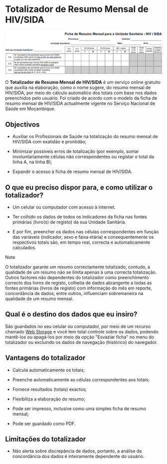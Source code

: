 # Totalizador de Resumo Mensal de HIV/SIDA

![Trecho do Totalizador do Resumo Mensal de HIV/SIDA](imagens/totalizador-de-resumo-mensal-de-hiv.png)

O **Totalizador de Resumo Mensal de HIV/SIDA** é um serviço online gratuito que auxilia na elaboração, como o nome sugere, do resumo mensal de HIV/SIDA, por meio do cálculo automático dos totais com base nos dados preenchidos pelo usuário. Foi criado de acordo com o modelo da ficha de resumo mensal de HIV/SIDA actualmente vigente no Serviço Nacional de Saúde em Moçambique.


## Objectivos

* Auxiliar os Profissionais de Saúde na totalização do resumo mensal de HIV/SIDA com exatidão e prontidão;

* Minimizar possíveis erros de totalização (por exemplo, somar involuntariamente células não correspondentes ou registar o total da linha A, na linha B);

* Expandir o acesso à ficha de resumo mensal de HIV/SIDA.


## O que eu preciso dispor para, e como utilizar o totalizador?

* Um celular ou computador com acesso à internet.

* Ter colhido os dados de todos os indicadores da ficha nas fontes primárias (livro(s) de registo) da sua Unidade Sanitária.

* E por fim, preencher os dados nas células correspondentes em função das variáveis (indicador, sexo e faixa etária) e consequentemente os respectivos totais são, em tempo real, correcta e automaticamente calculados.


>[!NOTE]
>
> O totalizador garante um resumo correctamente totalizado, contudo, a qualidade de um resumo não se limita apenas à uma correcta totalização. Outros factores não dependentes do totalizador como preenchimento correcto dos livros de registo, colheita de dados abrangente a todas as fontes primárias (livros de registo) com informação do mês em reporte, concordância de dados, entre outros, influenciam sobremaneira na qualidade de um resumo mensal.


## Qual é o destino dos dados que eu insiro?

São guardados no seu celular ou computador, por meio de um recurso chamado [Web Storage](https://developer.mozilla.org/pt-BR/docs/Web/API/Web_Storage_API) e você tem total controle sobre os dados, podendo mantê-los ou apagá-los por meio da opção "Esvaziar ficha" no menu do totalizador ou excluindo os dados de navegação (histórico) do navegador.


## Vantagens do totalizador

* Calcula automaticamente os totais;

* Preenche automaticamente as células correspondentes aos totais;

* Fornece resultados (totais) exactos;

* Flexibiliza a elaboração do resumo;

* Pode ser impresso, inclusíve como uma simples ficha de resumo mensal;

* Pode ser guardado como PDF.


## Limitações do totalizador

* Não alerta sobre discrepância de dados, portanto, a análise da concordância dos dados é inteiramente dependente do usuário.